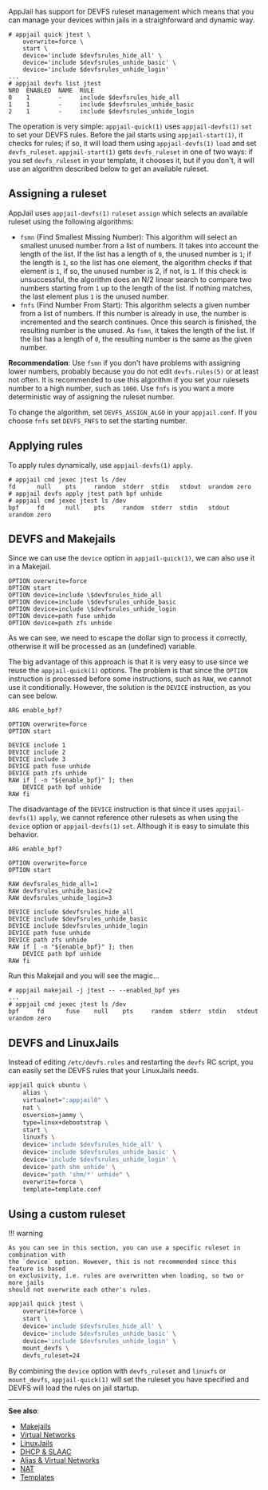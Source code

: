 AppJail has support for DEVFS ruleset management which means that you can manage your devices within jails in a straighforward and dynamic way.

```console
# appjail quick jtest \
    overwrite=force \
    start \
    device='include $devfsrules_hide_all' \
    device='include $devfsrules_unhide_basic' \
    device='include $devfsrules_unhide_login'
...
# appjail devfs list jtest
NRO  ENABLED  NAME  RULE
0    1        -     include $devfsrules_hide_all
1    1        -     include $devfsrules_unhide_basic
2    1        -     include $devfsrules_unhide_login
```

The operation is very simple: `appjail-quick(1)` uses `appjail-devfs(1)` `set` to set your DEVFS rules. Before the jail starts using `appjail-start(1)`, it checks for rules; if so, it will load them using `appjail-devfs(1)` `load` and set `devfs_ruleset`. `appjail-start(1)` gets `devfs_ruleset` in one of two ways: if you set `devfs_ruleset` in your template, it chooses it, but if you don't, it will use an algorithm described below to get an available ruleset.

## Assigning a ruleset

AppJail uses `appjail-devfs(1)` `ruleset` `assign` which selects an available ruleset using the following algorithms:

* `fsmn` (Find Smallest Missing Number): This algorithm will select an smallest unused number from a list of numbers. It takes into account the length of the list. If the list has a length of `0`, the unused number is `1`; if the length is `1`, so the list has one element, the algorithm checks if that element is `1`, if so, the unused number is 2, if not, is `1`. If this check is unsuccessful, the algorithm does an N/2 linear search to compare two numbers starting from `1` up to the length of the list. If nothing matches, the last element plus `1` is the unused number.
* `fnfs` (Find Number From Start): This algorithm selects a given number from a list of numbers. If this number is already in use, the number is incremented and the search continues. Once this search is finished, the resulting number is the unused. As `fsmn`, it takes the length of the list. If the list has a length of `0`, the resulting number is the same as the given number.

**Recommendation**: Use `fsmn` if you don't have problems with assigning lower numbers, probably because you do not edit `devfs.rules(5)` or at least not often. It is recommended to use this algorithm if you set your rulesets number to a high number, such as `1000`. Use `fnfs` is you want a more deterministic way of assigning the ruleset number.

To change the algorithm, set `DEVFS_ASSIGN_ALGO` in your `appjail.conf`. If you choose `fnfs` set `DEVFS_FNFS` to set the starting number.

## Applying rules

To apply rules dynamically, use `appjail-devfs(1)` `apply`.

```console
# appjail cmd jexec jtest ls /dev
fd      null    pts     random  stderr  stdin   stdout  urandom zero
# appjail devfs apply jtest path bpf unhide
# appjail cmd jexec jtest ls /dev
bpf     fd      null    pts     random  stderr  stdin   stdout  urandom zero
```

## DEVFS and Makejails

Since we can use the `device` option in `appjail-quick(1)`, we can also use it in a Makejail.

```
OPTION overwrite=force
OPTION start
OPTION device=include \$devfsrules_hide_all
OPTION device=include \$devfsrules_unhide_basic
OPTION device=include \$devfsrules_unhide_login
OPTION device=path fuse unhide
OPTION device=path zfs unhide
```

As we can see, we need to escape the dollar sign to process it correctly, otherwise it will be processed as an (undefined) variable.

The big advantage of this approach is that it is very easy to use since we reuse the `appjail-quick(1)` options. The problem is that since the `OPTION` instruction is processed before some instructions, such as `RAW`, we cannot use it conditionally. However, the solution is the `DEVICE` instruction, as you can see below.

```
ARG enable_bpf?

OPTION overwrite=force
OPTION start

DEVICE include 1
DEVICE include 2
DEVICE include 3
DEVICE path fuse unhide
DEVICE path zfs unhide
RAW if [ -n "${enable_bpf}" ]; then
    DEVICE path bpf unhide
RAW fi
```

The disadvantage of the `DEVICE` instruction is that since it uses `appjail-devfs(1)` `apply`, we cannot reference other rulesets as when using the `device` option or `appjail-devfs(1)` `set`. Although it is easy to simulate this behavior.

```
ARG enable_bpf?

OPTION overwrite=force
OPTION start

RAW devfsrules_hide_all=1
RAW devfsrules_unhide_basic=2
RAW devfsrules_unhide_login=3

DEVICE include $devfsrules_hide_all
DEVICE include $devfsrules_unhide_basic
DEVICE include $devfsrules_unhide_login
DEVICE path fuse unhide
DEVICE path zfs unhide
RAW if [ -n "${enable_bpf}" ]; then
    DEVICE path bpf unhide
RAW fi
```

Run this Makejail and you will see the magic...

```console
# appjail makejail -j jtest -- --enabled_bpf yes
...
# appjail cmd jexec jtest ls /dev
bpf     fd      fuse    null    pts     random  stderr  stdin   stdout  urandom zero
```

## DEVFS and LinuxJails

Instead of editing `/etc/devfs.rules` and restarting the `devfs` RC script, you can easily set the DEVFS rules that your LinuxJails needs.

```sh
appjail quick ubuntu \
    alias \
    virtualnet=":appjail0" \
    nat \
    osversion=jammy \
    type=linux+debootstrap \
    start \
    linuxfs \
    device='include $devfsrules_hide_all' \
    device='include $devfsrules_unhide_basic' \
    device='include $devfsrules_unhide_login' \
    device='path shm unhide' \
    device="path 'shm/*' unhide" \
    overwrite=force \
    template=template.conf
```

## Using a custom ruleset

!!! warning

    As you can see in this section, you can use a specific ruleset in combination with
    the `device` option. However, this is not recommended since this feature is based
    on exclusivity, i.e. rules are overwritten when loading, so two or more jails
    should not overwrite each other's rules.

```sh
appjail quick jtest \
    overwrite=force \
    start \
    device='include $devfsrules_hide_all' \
    device='include $devfsrules_unhide_basic' \
    device='include $devfsrules_unhide_login' \
    mount_devfs \
    devfs_ruleset=24
```

By combining the `device` option with `devfs_ruleset` and `linuxfs` or `mount_devfs`, `appjail-quick(1)` will set the ruleset you have specified and DEVFS will load the rules on jail startup.

---

**See also**:

* [Makejails](makejails/intro.md)
* [Virtual Networks](networking/virtual-networks/intro.md)
* [LinuxJails](linux.md)
* [DHCP & SLAAC](networking/DHCP-and-SLAAC.md)
* [Alias & Virtual Networks](networking/virtual-networks/alias-and-virtual-networks.md)
* [NAT](networking/virtual-networks/NAT.md)
* [Templates](templates.md)
